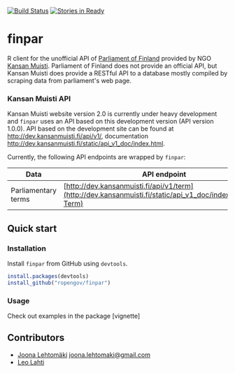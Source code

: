 [![Build Status](https://travis-ci.org/rOpenGov/finpar.svg?branch=master)](https://travis-ci.org/rOpenGov/finpar)
[![Stories in Ready](https://badge.waffle.io/ropengov/finpar.png?label=Ready)](http://waffle.io/ropengov/finpar)


finpar
======

R client for the unofficial API of [Parliament of Finland](http://web.eduskunta.fi/Resource.phx/parliament/index.htx) provided by NGO [Kansan Muisti](http://www.kansanmuisti.fi/about/background/). Parliament of Finland does not provide an official API, but Kansan Muisti does provide a RESTful API to a database mostly compiled by scraping data from parliament's web page. 

### Kansan Muisti API

Kansan Muisti website version 2.0 is currently under heavy development and `finpar` uses an API based on this development version (API version 1.0.0). API based on the development site can be found at http://dev.kansanmuisti.fi/api/v1/, documentation http://dev.kansanmuisti.fi/static/api_v1_doc/index.html.

Currently, the following API endpoints are wrapped by `finpar`:

| Data                | API endpoint                       | Function                           |
|---------------------|------------------------------------|------------------------------------|
| Parliamentary terms | [http://dev.kansanmuisti.fi/api/v1/term](http://dev.kansanmuisti.fi/static/api_v1_doc/index.html#api-Term) | `term()` |

## Quick start

### Installation

Install `finpar` from GitHub using `devtools`.

```r
install.packages(devtools)
install_github("ropengov/finpar")
```

### Usage

Check out examples in the package [vignette]

## Contributors

+ [Joona Lehtomäki](https://github.com/jlehtoma) <joona.lehtomaki@gmail.com>
+ [Leo Lahti](https://github.com/antagomir) 

